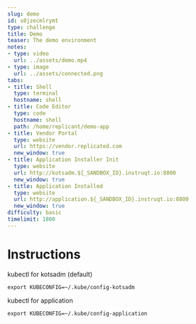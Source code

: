 ```yaml
---
slug: demo
id: s0jzecmlrymt
type: challenge
title: Demo
teaser: The demo environment
notes:
- type: video
  url: ../assets/demo.mp4
- type: image
  url: ../assets/connected.png
tabs:
- title: Shell
  type: terminal
  hostname: shell
- title: Code Editor
  type: code
  hostname: shell
  path: /home/replicant/demo-app
- title: Vendor Portal
  type: website
  url: https://vendor.replicated.com
  new_window: true
- title: Application Installer Init
  type: website
  url: http://kotsadm.${_SANDBOX_ID}.instruqt.io:8800
  new_window: true
- title: Application Installed
  type: website
  url: http://application.${_SANDBOX_ID}.instruqt.io:8800
  new_window: true
difficulty: basic
timelimit: 1800
---
```


Instructions
============

kubectl for kotsadm (default)
```
export KUBECONFIG=~/.kube/config-kotsadm
```

kubectl for application
```
export KUBECONFIG=~/.kube/config-application
```